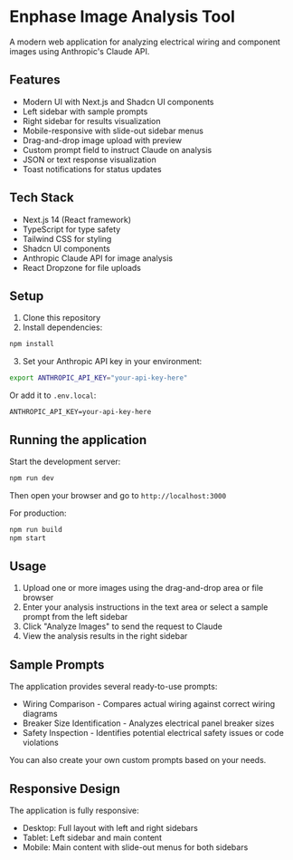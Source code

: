 # Enphase Image Analysis Tool

A modern web application for analyzing electrical wiring and component images using Anthropic's Claude API.

## Features

- Modern UI with Next.js and Shadcn UI components
- Left sidebar with sample prompts
- Right sidebar for results visualization
- Mobile-responsive with slide-out sidebar menus
- Drag-and-drop image upload with preview
- Custom prompt field to instruct Claude on analysis
- JSON or text response visualization
- Toast notifications for status updates

## Tech Stack

- Next.js 14 (React framework)
- TypeScript for type safety
- Tailwind CSS for styling
- Shadcn UI components
- Anthropic Claude API for image analysis
- React Dropzone for file uploads

## Setup

1. Clone this repository
2. Install dependencies:

```bash
npm install
```

3. Set your Anthropic API key in your environment:

```bash
export ANTHROPIC_API_KEY="your-api-key-here"
```

Or add it to `.env.local`:

```
ANTHROPIC_API_KEY=your-api-key-here
```

## Running the application

Start the development server:

```bash
npm run dev
```

Then open your browser and go to `http://localhost:3000`

For production:

```bash
npm run build
npm start
```

## Usage

1. Upload one or more images using the drag-and-drop area or file browser
2. Enter your analysis instructions in the text area or select a sample prompt from the left sidebar
3. Click "Analyze Images" to send the request to Claude
4. View the analysis results in the right sidebar

## Sample Prompts

The application provides several ready-to-use prompts:

- Wiring Comparison - Compares actual wiring against correct wiring diagrams
- Breaker Size Identification - Analyzes electrical panel breaker sizes
- Safety Inspection - Identifies potential electrical safety issues or code violations

You can also create your own custom prompts based on your needs.

## Responsive Design

The application is fully responsive:
- Desktop: Full layout with left and right sidebars
- Tablet: Left sidebar and main content
- Mobile: Main content with slide-out menus for both sidebars